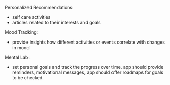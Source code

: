 Personalized Recommendations:

- self care activities
- articles related to their interests and goals

Mood Tracking:

- provide insights how different activities or events correlate with changes in mood

Mental Lab:

- set personal goals and track the progress over time. app should provide reminders, motivational messages, app should offer roadmaps for goals to be checked.

